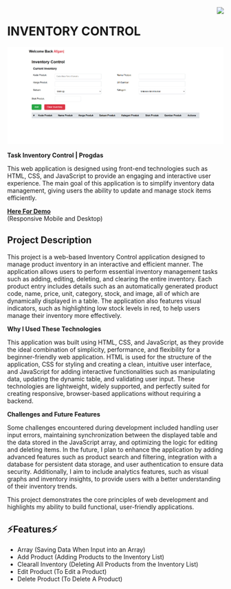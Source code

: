 <img align="right" src="https://img.shields.io/github/license/Ileriayo/markdown-badges?style=for-the-badge" /> 

# INVENTORY CONTROL
![Inventory Control Page](https://github.com/Afganirwansyahhidayat/inventory-control/blob/main/Inventory-Control/Screenshot/Screenshot%202024-12-10%20064309.png?raw=true)

**Task Inventory Control | Progdas**

This web application is designed using front-end technologies such as HTML, CSS, and JavaScript to provide an engaging and interactive user experience. The main goal of this application is to simplify inventory data management, giving users the ability to update and manage stock items efficiently.

**[Here For Demo](https://global-carbonated-protest.glitch.me/Inventory-Control/)** <br>
 (Responsive Mobile and Desktop)

<h2>Project Description</h2>

This project is a web-based Inventory Control application designed to manage product inventory in an interactive and efficient manner. The application allows users to perform essential inventory management tasks such as adding, editing, deleting, and clearing the entire inventory. Each product entry includes details such as an automatically generated product code, name, price, unit, category, stock, and image, all of which are dynamically displayed in a table. The application also features visual indicators, such as highlighting low stock levels in red, to help users manage their inventory more effectively.

**Why I Used These Technologies**

This application was built using HTML, CSS, and JavaScript, as they provide the ideal combination of simplicity, performance, and flexibility for a beginner-friendly web application. HTML is used for the structure of the application, CSS for styling and creating a clean, intuitive user interface, and JavaScript for adding interactive functionalities such as manipulating data, updating the dynamic table, and validating user input. These technologies are lightweight, widely supported, and perfectly suited for creating responsive, browser-based applications without requiring a backend.

**Challenges and Future Features**

Some challenges encountered during development included handling user input errors, maintaining synchronization between the displayed table and the data stored in the JavaScript array, and optimizing the logic for editing and deleting items. In the future, I plan to enhance the application by adding advanced features such as product search and filtering, integration with a database for persistent data storage, and user authentication to ensure data security. Additionally, I aim to include analytics features, such as visual graphs and inventory insights, to provide users with a better understanding of their inventory trends.

This project demonstrates the core principles of web development and highlights my ability to build functional, user-friendly applications.

## ⚡Features⚡
 - Array (Saving Data When Input into an Array)
 - Add Product (Adding Products to the Inventory List)
 - Clearall Inventory (Deleting All Products from the Inventory List)
 - Edit Product (To Edit a Product)
 - Delete Product (To Delete A Product)
 
